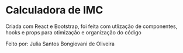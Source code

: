 # Calculadora de IMC

Criada com React e Bootstrap, foi feita com utlização de componentes, hooks e props para otimização e organização do código 


Feito por: Julia Santos Bongiovani de Oliveira 
